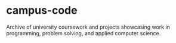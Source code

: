 # campus-code
Archive of university coursework and projects showcasing work in programming, problem solving, and applied computer science.
